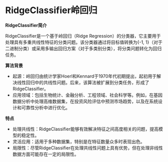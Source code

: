 # RidgeClassifier岭回归

**RidgeClassifier简介**

RidgeClassifier是一个基于岭回归（Ridge Regression）的分类器，它主要用于处理具有多重共线性特征的分类问题。该分类器通过将目标值转换为{-1, 1}（对于二进制分类）或采用多输出回归方案（对于多类别分类），将分类问题转化为回归任务。

**算法背景**

- 起源：岭回归由统计学家Hoerl和Kennard于1970年代初期提出，起初用于解决线性回归中的共线性问题。后来，该算法被扩展到分类任务，形成了RidgeClassifier。
- 应用领域：包括生物统计、金融分析、工程领域、社会科学等。例如，在基因数据分析中处理高维数据集，在投资风险评估中预测市场趋势，以及在系统设计和可靠性分析中进行优化。

**特点**

- 处理共线性：RidgeClassifier能够有效解决特征之间高度相关的问题，提高模型的稳定性。
- 灵活应用：适用于多种数据集，特别是在特征数量众多时表现出色。
- 局限性：尽管RidgeClassifier在处理共线性问题上具有优势，但在处理非线性数据方面可能存在一定的局限性。